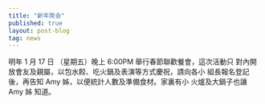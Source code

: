 ```yaml
---
title: "新年聚会"
published: true
layout: post-blog
tag: news
---
```



明年 1 月 17 日 （星期五）晚上 6:00PM 舉行春節聯歡餐會，這次活動只
對內開放會友及親屬，以包水餃、吃火鍋及表演等方式慶祝，請向各小
組長報名登記後，再告知 Amy 姊，以便統計人數及準備食材。家裏有小
火爐及大鍋子也讓 Amy 姊 知道。